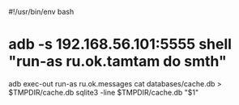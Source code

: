 


#!/usr/bin/env bash

# adb -s 192.168.56.101:5555 shell "run-as ru.ok.tamtam do smth"

adb exec-out run-as ru.ok.messages cat databases/cache.db > $TMPDIR/cache.db
sqlite3 -line $TMPDIR/cache.db "$1"
